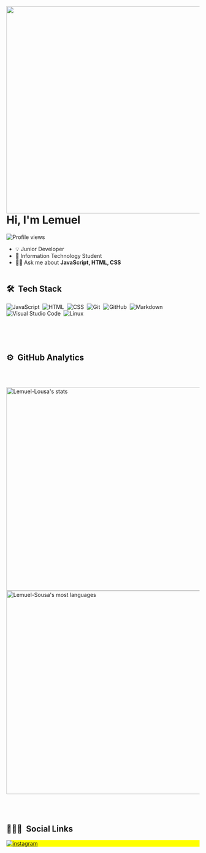 <img align="right" height="540em"
src="https://raw.githubusercontent.com/gist/lemuel-sousa/4472814e0fcbb3fd45c5a6fef1773b2e/raw/4cac7c1e5cb77d0890a5c971c45378b4fce3feb8/githubcard_lemuel.svg" />

<h1 align="left">Hi, I'm Lemuel </h1>
<p align="left"> <img src="https://komarev.com/ghpvc/?username=lemuel-sousa&color=blue" alt="Profile views" /> </p>

- 💡 Junior Developer
- 💬 Information Technology Student
- 🧑‍💻 Ask me about **JavaScript, HTML, CSS**
<br><br>

## 🛠 &nbsp;Tech Stack

![JavaScript](https://img.shields.io/badge/-JavaScript-05122A?style=flat&logo=javascript)&nbsp;
![HTML](https://img.shields.io/badge/-HTML-05122A?style=flat&logo=HTML5)&nbsp;
![CSS](https://img.shields.io/badge/-CSS-05122A?style=flat&logo=CSS3&logoColor=1572B6)&nbsp;
![Git](https://img.shields.io/badge/-Git-05122A?style=flat&logo=git)&nbsp;
![GitHub](https://img.shields.io/badge/-GitHub-05122A?style=flat&logo=github)&nbsp;
![Markdown](https://img.shields.io/badge/-Markdown-05122A?style=flat&logo=markdown)&nbsp;
![Visual Studio Code](https://img.shields.io/badge/-Visual%20Studio%20Code-05122A?style=flat&logo=visual-studio-code&logoColor=007ACC)&nbsp;
![Linux](https://img.shields.io/badge/Linux-05122A?style=flat&logo=linux)&nbsp;

<br><br><br>

## ⚙️ &nbsp;GitHub Analytics
<br><br>
<p align="left">
<img width="530em" src="https://github-readme-stats.vercel.app/api?username=lemuel-sousa&show_icons=true&theme=tokyonight" alt="Lemuel-Lousa's stats"/>
<img width="530em" src="https://github-readme-stats.vercel.app/api/top-langs/?username=lemuel-sousa&layout=compact&theme=tokyonight" alt="Lemuel-Sousa's most languages"/>
</p>

<br><br>

## 👨🏽‍🦲 &nbsp;Social Links

<p align="left" style="background:yellow">
<a href="https://instagram.com/sr.lemuk" target="_blank">
 <img align="center" src="https://img.shields.io/badge/-Lemuel-05122A?style=flat&logo=instagram" alt="instagram"/>
</a>
</p>




<!--
**lemuel-sousa/lemuel-sousa** is a ✨ _special_ ✨ repository because its `README.md` (this file) appears on your GitHub profile.

Here are some ideas to get you started:

- 🔭 I’m currently working on ...
- 🌱 I’m currently learning ...
- 👯 I’m looking to collaborate on ...
- 🤔 I’m looking for help with ...
-  Ask me about ...
- 📫 How to reach me: ...
- 😄 Pronouns: ...
- ⚡ Fun fact: ...
-->
